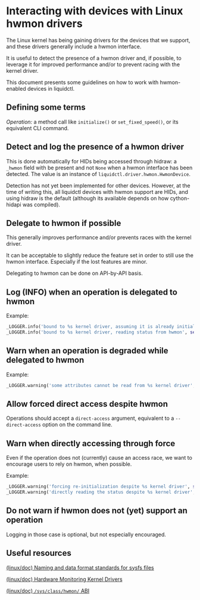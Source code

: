 Interacting with devices with Linux hwmon drivers
=================================================

The Linux kernel has being gaining drivers for the devices that we support, and
these drivers generally include a hwmon interface.

It is useful to detect the presence of a hwmon driver and, if possible, to
leverage it for improved performance and/or to prevent racing with the kernel
driver.

This document presents some guidelines on how to work with hwmon-enabled
devices in liquidctl.


Defining some terms
-------------------

_Operation:_ a method call like `initialize()` or `set_fixed_speed()`, or its
equivalent CLI command.


Detect and log the presence of a hwmon driver
---------------------------------------------

This is done automatically for HIDs being accessed through hidraw: a `_hwmon`
field with be present and not `None` when a hwmon interface has been detected.
The value is an instance of `liquidctl.driver.hwmon.HwmonDevice`.

Detection has not yet been implemented for other devices.  However, at the time
of writing this, all liquidctl devices with hwmon support are HIDs, and using
hidraw is the default (although its available depends on how cython-hidapi was
compiled).


Delegate to hwmon if possible
-----------------------------

This generally improves performance and/or prevents races with the kernel
driver.

It can be acceptable to slightly reduce the feature set in order to still use
the hwmon interface.  Especially if the lost features are minor.

Delegating to hwmon can be done on API-by-API basis.


Log (INFO) when an operation is delegated to hwmon
--------------------------------------------------

Example:

```py
_LOGGER.info('bound to %s kernel driver, assuming it is already initialized', self._hwmon.module)
_LOGGER.info('bound to %s kernel driver, reading status from hwmon', self._hwmon.module)
```


Warn when an operation is degraded while delegated to hwmon
-----------------------------------------------------------

Example:

```py
_LOGGER.warning('some attributes cannot be read from %s kernel driver', self._hwmon.module)
```


Allow forced direct access despite hwmon
----------------------------------------

Operations should accept a `direct-access` argument, equivalent to a
`--direct-access` option on the command line.


Warn when directly accessing through force
------------------------------------------

Even if the operation does not (currently) cause an access race, we want to
encourage users to rely on hwmon, when possible.

Example:

```py
_LOGGER.warning('forcing re-initialization despite %s kernel driver', self._hwmon.module)
_LOGGER.warning('directly reading the status despite %s kernel driver', self._hwmon.module)
```


Do not warn if hwmon does not (yet) support an operation
--------------------------------------------------------

Logging in those case is optional, but not especially encouraged.


Useful resources
----------------

[(linux/doc) Naming and data format standards for sysfs files](https://www.kernel.org/doc/html/latest/hwmon/sysfs-interface.html)

[(linux/doc) Hardware Monitoring Kernel Drivers](https://www.kernel.org/doc/html/latest/hwmon/index.html#hardware-monitoring-kernel-drivers)

[(linux/doc) `/sys/class/hwmon/` ABI](https://www.kernel.org/doc/html/latest/admin-guide/abi-testing.html#file-srv-docbuild-lib-git-linux-testing-sysfs-class-hwmon)
